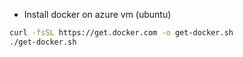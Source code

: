* Install docker on azure vm (ubuntu)

```bash
curl -fsSL https://get.docker.com -o get-docker.sh
./get-docker.sh
```

